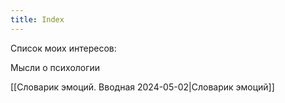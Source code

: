 ```yaml
---
title: Index
---
```


Список моих интересов:

Мысли о психологии

[[Словарик эмоций. Вводная 2024-05-02|Словарик эмоций]]

